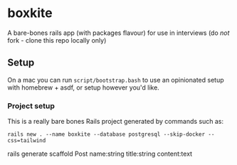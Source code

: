 # boxkite
A bare-bones rails app (with packages flavour) for use in interviews (do *not* fork - clone this repo locally only)

## Setup

On a mac you can run `script/bootstrap.bash` to use an opinionated setup with homebrew + asdf, or setup however you'd like.

### Project setup

This is a really bare bones Rails project generated by commands such as:

```
rails new . --name boxkite --database postgresql --skip-docker --css=tailwind
```


rails generate scaffold Post name:string title:string content:text
